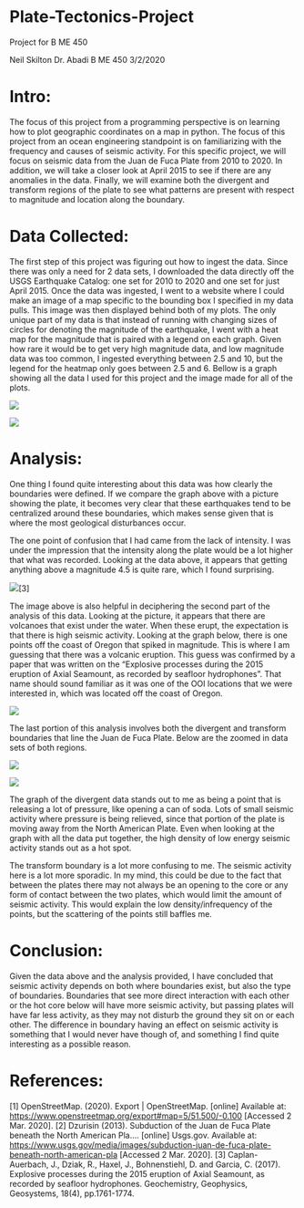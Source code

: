 # Plate-Tectonics-Project
Project for B ME 450

Neil Skilton
Dr. Abadi
B ME 450
3/2/2020

# Intro:

The focus of this project from a programming perspective is on learning how to plot geographic coordinates on a map in python. The focus of this project from an ocean engineering standpoint is on familiarizing with the frequency and causes of seismic activity. For this specific project, we will focus on seismic data from the Juan de Fuca Plate from 2010 to 2020. In addition, we will take a closer look at April 2015 to see if there are any anomalies in the data. Finally, we will examine both the divergent and transform regions of the plate to see what patterns are present with respect to magnitude and location along the boundary.
  
# Data Collected:

The first step of this project was figuring out how to ingest the data. Since there was only a need for 2 data sets, I downloaded the data directly off the USGS Earthquake Catalog: one set for 2010 to 2020 and one set for just April 2015. Once the data was ingested, I went to a website where I could make an image of a map specific to the bounding box I specified in my data pulls. This image was then displayed behind both of my plots. The only unique part of my data is that instead of running with changing sizes of circles for denoting the magnitude of the earthquake, I went with a heat map for the magnitude that is paired with a legend on each graph. Given how rare it would be to get very high magnitude data, and low magnitude data was too common, I ingested everything between 2.5 and 10, but the legend for the heatmap only goes between 2.5 and 6. Bellow is a graph showing all the data I used for this project and the image made for all of the plots.
 
![](https://github.com/neil-uwb/Plate-Tectonics-Project/blob/master/Map.PNG)

![](https://github.com/neil-uwb/Plate-Tectonics-Project/blob/master/fig2.png)

# Analysis:

One thing I found quite interesting about this data was how clearly the boundaries were defined. If we compare the graph above with a picture showing the plate, it becomes very clear that these earthquakes tend to be centralized around these boundaries, which makes sense given that is where the most geological disturbances occur.

The one point of confusion that I had came from the lack of intensity. I was under the impression that the intensity along the plate would be a lot higher that what was recorded. Looking at the data above, it appears that getting anything above a magnitude 4.5 is quite rare, which I found surprising.
  
 ![](https://github.com/neil-uwb/Plate-Tectonics-Project/blob/master/plates.png)[3]
 
The image above is also helpful in deciphering the second part of the analysis of this data. Looking at the picture, it appears that there are volcanoes that exist under the water. When these erupt, the expectation is that there is high seismic activity. Looking at the graph below, there is one points off the coast of Oregon that spiked in magnitude. This is where I am guessing that there was a volcanic eruption. This guess was confirmed by a paper that was written on the “Explosive processes during the 2015 eruption of Axial Seamount, as recorded by seafloor hydrophones”. That name should sound familiar as it was one of the OOI locations that we were interested in, which was located off the coast of Oregon.
 
![](https://github.com/neil-uwb/Plate-Tectonics-Project/blob/master/fig3.png)

The last portion of this analysis involves both the divergent and transform boundaries that line the Juan de Fuca Plate. Below are the zoomed in data sets of both regions.

![](https://github.com/neil-uwb/Plate-Tectonics-Project/blob/master/fig4.png)

![](https://github.com/neil-uwb/Plate-Tectonics-Project/blob/master/fig5.png)
 
The graph of the divergent data stands out to me as being a point that is releasing a lot of pressure, like opening a can of soda. Lots of small seismic activity where pressure is being relieved, since that portion of the plate is moving away from the North American Plate. Even when looking at the graph with all the data put together, the high density of low energy seismic activity stands out as a hot spot.

The transform boundary is a lot more confusing to me. The seismic activity here is a lot more sporadic. In my mind, this could be due to the fact that between the plates there may not always be an opening to the core or any form of contact between the two plates, which would limit the amount of seismic activity. This would explain the low density/infrequency of the points, but the scattering of the points still baffles me.
  
# Conclusion:

Given the data above and the analysis provided, I have concluded that seismic activity depends on both where boundaries exist, but also the type of boundaries. Boundaries that see more direct interaction with each other or the hot core below will have more seismic activity, but passing plates will have far less activity, as they may not disturb the ground they sit on or each other. The difference in boundary having an effect on seismic activity is something that I would never have though of, and something I find quite interesting as a possible reason.
 
# References:
[1]     OpenStreetMap. (2020). Export | OpenStreetMap. [online] Available at: https://www.openstreetmap.org/export#map=5/51.500/-0.100 [Accessed 2 Mar. 2020].
[2]   	Dzurisin (2013). Subduction of the Juan de Fuca Plate beneath the North American Pla.... [online] Usgs.gov. Available at: https://www.usgs.gov/media/images/subduction-juan-de-fuca-plate-beneath-north-american-pla [Accessed 2 Mar. 2020].
[3]	    Caplan-Auerbach, J., Dziak, R., Haxel, J., Bohnenstiehl, D. and Garcia, C. (2017). Explosive processes during the 2015 eruption of Axial Seamount, as recorded by seafloor hydrophones. Geochemistry, Geophysics, Geosystems, 18(4), pp.1761-1774.

